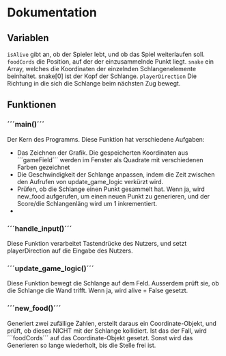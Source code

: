 # Dokumentation 
## Variablen
```isAlive``` gibt an, ob der Spieler lebt, und ob das Spiel weiterlaufen soll.
```foodCords``` die Position, auf der der einzusammelnde Punkt liegt.
```snake``` ein Array, welches die Koordinaten der einzelnden Schlangenelemente beinhaltet. snake[0] ist der Kopf der Schlange.
```playerDirection``` Die Richtung in die sich die Schlange beim nächsten Zug bewegt.
## Funktionen 
### ´´´main()´´´
Der Kern des Programms. Diese Funktion hat verschiedene Aufgaben:
 - Das Zeichnen der Grafik. Die gespeicherten Koordinaten aus ´´´gameField´´´ werden im Fenster als Quadrate mit verschiedenen Farben gezeichnet
 - Die Geschwindigkeit der Schlange anpassen, indem die Zeit zwischen den Aufrufen von update_game_logic verkürzt wird.
 - Prüfen, ob die Schlange einen Punkt gesammelt hat. Wenn ja, wird new_food aufgerufen, um einen neuen Punkt zu generieren, und der Score/die Schlangenläng wird um 1 inkrementiert.
 - 
### ´´´handle_input()´´´
Diese Funktion verarbeitet Tastendrücke des Nutzers, und setzt playerDirection auf die Eingabe des Nutzers.
### ´´´update_game_logic()´´´
Diese Funktion bewegt die Schlange auf dem Feld.
Ausserdem prüft sie, ob die Schlange die Wand trifft. Wenn ja, wird alive = False gesetzt.
### ´´´new_food()´´´
Generiert zwei zufällige Zahlen, erstellt daraus ein Coordinate-Objekt, und prüft, ob dieses NICHT mit der Schlange kollidiert.
Ist das der Fall, wird ´´´foodCords´´´ auf das Coordinate-Objekt gesetzt.
Sonst wird das Generieren so lange wiederholt, bis die Stelle frei ist.
